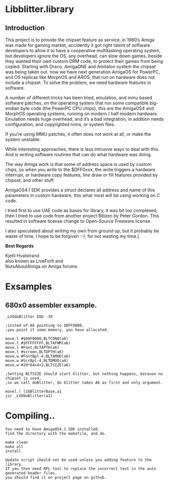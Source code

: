 # Libblitter.library

## Introduction

This project is to provide the chipset feature as service, in 1980’s Amiga was made for gaming market, accidently it got right talent of software developers to allow it to have a cooperative multitasking operating system, but developers ignore the OS, any overhead, can slow down games, beside they wanted their own custom DRM code, to protect their games from being copied. Starting with Draco, AmigaONE and Amitalon system the chipset was being taken out. now we have next generation AmigaOS for PowerPC, and OS replicas like MorphOS and AROS, that run on hardware does not include a chipset. To solve the problem, we need hardware features in software.

A number of different tricks has been tried, emulation, and mmu based software patches, on the operating system that run some compatible big-endian byte code (the PowerPC CPU chips), this are the AmigaOS4 and MorphOS operating systems, running on modern / half modern hardware.
Emulation needs huge overhead, and it’s a bad integration, in addition needs configuration, and copyrighted roms, or system files. 

If you’re using MMU patches, it often does not work at all, or make the system unstable. 

While interesting approaches, there is less intrusive ways to deal with this. And is writing software routines that can do what hardware was doing.

The way Amiga work is that some of address space is used by custom chips, so when you write to the $DFF0xxx, the write triggers a hardware interrupt, or hardware copy features, line draw or fill features provided by chipset, and other stuff.

AmigaOS4.1 SDK provides a struct declares all address and name of this parameters in custom hardware, this what most will be using working on C code.

I tried first to use UAE code as bases for library, it was bit too complexed, then I tried to use code from another project Blitzen by Peter Gordon. This resulted in software license change to Open-Source Freeware license.

I also speculated about writing my own from ground up, but it probably be waste of time, I hope to be forgiven :-), for not wasting my time.|

**Best Regards**

Kjetil Hvalstrand  
also known as LiveForIt and  
NutsAboutAmiga on Amiga forums.

# Exsamples

## 680x0 assembler exsample.

    _LVOdoBlitter EQU -30

    ;insted of A6 pointing to $DFF0000, 
    ;you point it some memory, you have allocated.
    
    move.l #$09F0000,BLTCON0(a6)
    move.l #$FFFFFFFF,BLTAFWM(a6)
    move.l #Font,BLTAPTH(a6)
    move.l #screen,BLTDPTH(a6)
    move.w #FontBpl-4,BLTAMOD(a6)
    move.w #ScrBpl-4,BLTDMOD(a6)
    move.w #20*64+4+2,BLTSIZE(a6)
    
    ;Setting BLTSIZE should start blitter, but nothing happens, because no chipset is used,
    ;so we call doBlitter, do blitter takes A6 as first and only argument.
      
    movel.l libBlitterBase,a1
    jsr _LVOdoBlitter(a1)


# Compiling..

    You need to have AmigaOS4.1 SDK installed.
    find the directory with the makefile, and do.

    make clean
    make all
    install
    
    Update script should not be used unless you adding feature to the library.
    If you then need RPL tool to replace the incorrect text in the auto generated header files.
    you should find it on project page on github.
